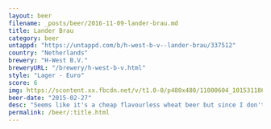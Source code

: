 ```yaml
---
layout: beer
filename: _posts/beer/2016-11-09-lander-brau.md
title: Lander Brau
category: beer
untappd: "https://untappd.com/b/h-west-b-v--lander-brau/337512"
country: "Netherlands"
brewery: "H-West B.V."
breweryURL: "/brewery/h-west-b-v.html"
style: "Lager - Euro"
score: 6
img: https://scontent.xx.fbcdn.net/v/t1.0-0/p480x480/11000604_10153118667938745_2598821758352900098_n.jpg?oh=2d4afca43a5465317d5902a83dde8eb6&oe=5A3509E9
beer-date: "2015-02-27"
desc: "Seems like it's a cheap flavourless wheat beer but since I don't like wheat beer I'm ok with that"
permalink: /beer/:title.html
---
```

